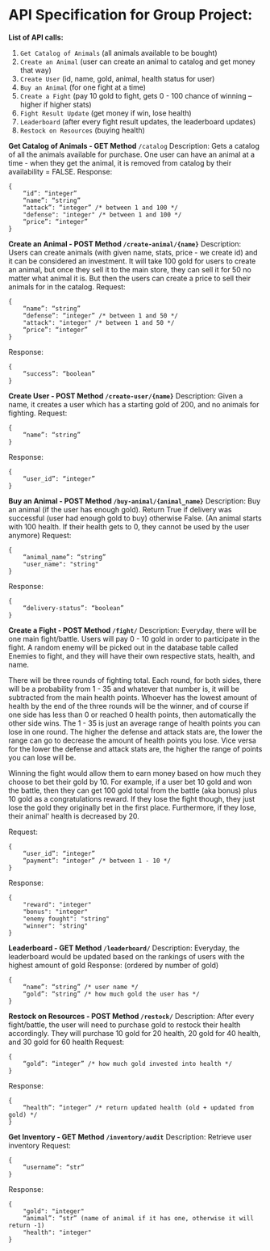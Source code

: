 <h1>API Specification for Group Project:</h1>

**List of API calls:**
1. `Get Catalog of Animals` (all animals available to be bought)
2. `Create an Animal` (user can create an animal to catalog and get money that way)
3. `Create User` (id, name, gold, animal, health status for user)
4. `Buy an Animal` (for one fight at a time)
5. `Create a Fight` (pay 10 gold to fight, gets 0 - 100 chance of winning – higher if higher stats)
6. `Fight Result Update` (get money if win, lose health)
7. `Leaderboard` (after every fight result updates, the leaderboard updates)
8. `Restock on Resources` (buying health)

**Get Catalog of Animals - GET Method** `/catalog`
Description: Gets a catalog of all the animals available for purchase. One user can have an animal at a time - when they get the animal, it is removed from catalog by their availability = FALSE.
Response:
```
{ 
	“id”: “integer”
	“name”: “string”
	“attack”: “integer” /* between 1 and 100 */
	"defense": "integer" /* between 1 and 100 */
	“price”: “integer”
}
```

**Create an Animal - POST Method `/create-animal/{name}`**
Description: Users can create animals (with given name, stats, price - we create id) and it can be considered an investment. It will take 100 gold for users to create an animal, but once they sell it to the main store, they can sell it for 50 no matter what animal it is. But then the users can create a price to sell their animals for in the catalog. 
Request:
```
{
	“name”: “string”
	“defense”: “integer” /* between 1 and 50 */
	"attack": "integer" /* between 1 and 50 */
	“price”: “integer”
}
```
Response:
```
{
	“success”: “boolean”
}
```
**Create User - POST Method `/create-user/{name}`**
Description: Given a name, it creates a user which has a starting gold of 200, and no animals for fighting.
Request:
```
{
	“name”: “string”
}
```
Response:
```
{
	“user_id”: “integer”
}
```
**Buy an Animal - POST Method `/buy-animal/{animal_name}`**
Description: Buy an animal (if the user has enough gold). Return True if delivery was successful (user had enough gold to buy) otherwise False. (An animal starts with 100 health. If their health gets to 0, they cannot be used by the user anymore)
Request:
```
{
	“animal_name”: “string”
	"user_name": "string"
}
```
Response:
```
{
	“delivery-status”: “boolean”
}
```
**Create a Fight - POST Method `/fight/`**
Description: Everyday, there will be one main fight/battle. Users will pay 0 - 10 gold in order to participate in the fight. A random enemy will be picked out in the database table called Enemies to fight, and they will have their own respective stats, health, and name.

There will be three rounds of fighting total. Each round, for both sides, there will be a probability from 1 - 35 and whatever that number is, it will be subtracted from the main health points. Whoever has the lowest amount of health by the end of the three rounds will be the winner, and of course if one side has less than 0 or reached 0 health points, then automatically the other side wins. The 1 - 35 is just an average range of health points you can lose in one round. The higher the defense and attack stats are, the lower the range can go to decrease the amount of health points you lose. Vice versa for the lower the defense and attack stats are, the higher the range of points you can lose will be.

Winning the fight would allow them to earn money based on how much they choose to bet their gold by 10. For example, if a user bet 10 gold and won the battle, then they can get 100 gold total from the battle (aka bonus) plus 10 gold as a congratulations reward. If they lose the fight though, they just lose the gold they originally bet in the first place. Furthermore, if they lose, their animal' health is decreased by 20. 

Request:
```
{
	“user_id”: “integer”
	“payment”: “integer” /* between 1 - 10 */
}
```
Response:
```
{
	"reward": "integer"
	"bonus": "integer"
	"enemy fought": "string"
	"winner": "string"
}
```

**Leaderboard - GET Method `/leaderboard/`**
Description: Everyday, the leaderboard would be updated based on the rankings of users with the highest amount of gold
Response: (ordered by number of gold)
```
{
	“name”: “string” /* user name */
	“gold”: “string” /* how much gold the user has */
}
```
**Restock on Resources - POST Method `/restock/`**
Description: After every fight/battle, the user will need to purchase gold to restock their health accordingly. They will purchase 10 gold for 20 health, 20 gold for 40 health, and 30 gold for 60 health
Request:
```
{
	“gold”: “integer” /* how much gold invested into health */
}
```
Response:
```
{
	“health”: “integer” /* return updated health (old + updated from gold) */
}
```

**Get Inventory - GET Method `/inventory/audit`**
Description: Retrieve user inventory
Request:
```
{
	“username”: “str”
}
```
Response:
```
{
	"gold": "integer"
	“animal”: “str” (name of animal if it has one, otherwise it will return -1)
	"health": "integer"
}
